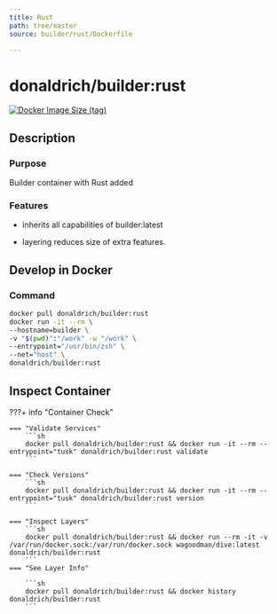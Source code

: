 ```yaml
---
title: Rust
path: tree/master
source: builder/rust/Dockerfile

---
```


# donaldrich/builder:rust

[![Docker Image Size (tag)](https://img.shields.io/docker/image-size/donaldrich/builder/rust?color=blue&label=size&logo=docker&style=flat-square)](https://hub.docker.com/r/donaldrich/builder/rust)

## Description

### Purpose

Builder container with Rust added

### Features

- inherits all capabilities of builder:latest

- layering reduces size of extra features.

## Develop in Docker

### Command

```sh
docker pull donaldrich/builder:rust
docker run -it --rm \
--hostname=builder \
-v "$(pwd)":"/work" -w "/work" \
--entrypoint="/usr/bin/zsh" \
--net="host" \
donaldrich/builder:rust
```

## Inspect Container

???+ info "Container Check"

    === "Validate Services"
        ```sh
        docker pull donaldrich/builder:rust && docker run -it --rm --entrypoint="tusk" donaldrich/builder:rust validate
        ```

    === "Check Versions"
        ```sh
        docker pull donaldrich/builder:rust && docker run -it --rm --entrypoint="tusk" donaldrich/builder:rust version
        ```

    === "Inspect Layers"
        ```sh
        docker pull donaldrich/builder:rust && docker run --rm -it -v /var/run/docker.sock:/var/run/docker.sock wagoodman/dive:latest donaldrich/builder:rust
        ```
    === "See Layer Info"

        ```sh
        docker pull donaldrich/builder:rust && docker history donaldrich/builder:rust
        ```
